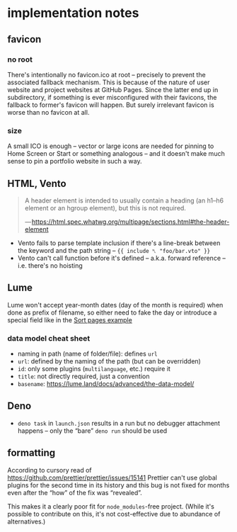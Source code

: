 # implementation notes

## favicon

### no root

There's intentionally no favicon.ico at root –
precisely to prevent the associated fallback mechanism.
This is because of the nature of user website and project websites at GitHub Pages.
Since the latter end up in subdirectory,
if something is ever misconfigured with their favicons,
the fallback to former's favicon will happen.
But surely irrelevant favicon is worse than no favicon at all.

### size

A small ICO is enough – vector or large icons are needed for pinning
to Home Screen or Start or something analogous –
and it doesn't make much sense to pin a portfolio website in such a way.

## HTML, Vento

> A header element is intended to usually contain a heading
> (an h1–h6 element or an hgroup element), but this is not required.
>
> — <https://html.spec.whatwg.org/multipage/sections.html#the-header-element>

-   Vento fails to parse template inclusion
    if there's a line-break between the keyword and the path string –
    `{{ include ␤ "foo/bar.vto" }}`
-   Vento can't call function before it's defined –
    a.k.a. forward reference –
    i.e. there's no hoisting

## Lume

Lume won't accept year-month dates (day of the month is required)
when done as prefix of filename, so either need to fake the day
or introduce a special field like in the [Sort pages example](https://lume.land/plugins/search/#sort-pages)

### data model cheat sheet

- naming in path (name of folder/file): defines `url`
- `url`: defined by the naming of the path (but can be overridden)
- `id`: only some plugins (`multilanguage`, etc.) require it
- `title`: not directly required, just a convention
- `basename`: <https://lume.land/docs/advanced/the-data-model/>

## Deno

-   `deno task` in `launch.json` results in a run
    but no debugger attachment happens –
    only the “bare” `deno run` should be used

## formatting

According to cursory read of <https://github.com/prettier/prettier/issues/15141>
Prettier can't use global plugins for the second time in its history
and this bug is not fixed for months even after the “how” of the fix was “revealed”.

This makes it a clearly poor fit for `node_modules`-free project.
(While it's possible to contribute on this,
it's not cost-effective due to abundance of alternatives.)
